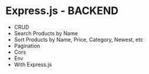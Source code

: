 # Express.js - BACKEND
- CRUD
- Search Products by Name
- Sort Products by Name, Price, Category, Newest, etc
- Pagination
- Cors
- Env
- With Express.js
